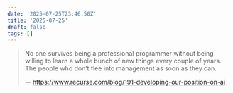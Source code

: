 ```yaml
---
date: '2025-07-25T23:46:50Z'
title: '2025-07-25'
draft: false
tags: []
---
```


> No one survives being a professional programmer without being willing to learn a whole bunch of new things every couple of years. The people who don’t flee into management as soon as they can.
>
> -- https://www.recurse.com/blog/191-developing-our-position-on-ai

